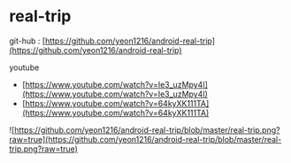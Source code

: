 # real-trip

git-hub : [https://github.com/yeon1216/android-real-trip](https://github.com/yeon1216/android-real-trip)

youtube
- [https://www.youtube.com/watch?v=Ie3_uzMpy4I](https://www.youtube.com/watch?v=Ie3_uzMpy4I)
- [https://www.youtube.com/watch?v=64kyXK111TA](https://www.youtube.com/watch?v=64kyXK111TA)

![https://github.com/yeon1216/android-real-trip/blob/master/real-trip.png?raw=true](https://github.com/yeon1216/android-real-trip/blob/master/real-trip.png?raw=true)
